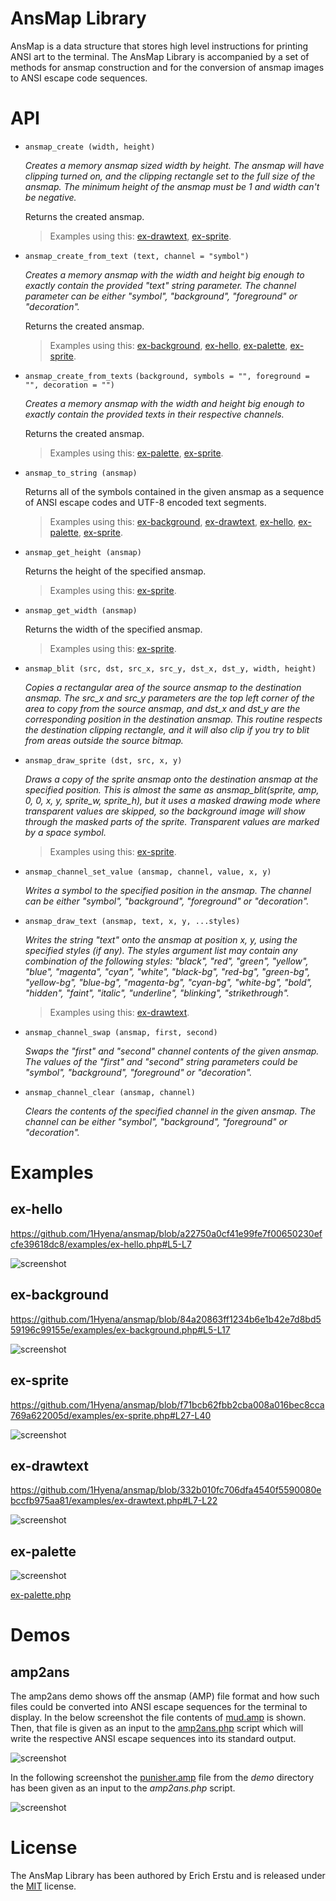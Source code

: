 # AnsMap Library ###############################################################

AnsMap is a data structure that stores high level instructions for printing ANSI
art to the terminal. The AnsMap Library is accompanied by a set of methods for
ansmap construction and for the conversion of ansmap images to ANSI escape code
sequences.


# API ##########################################################################

* `ansmap_create (width, height)`

    _Creates a memory ansmap sized width by height. The ansmap will have
    clipping turned on, and the clipping rectangle set to the full size of the
    ansmap. The minimum height of the ansmap must be 1 and width can't be
    negative._

    Returns the created ansmap.

    > Examples using this: [ex-drawtext](#ex-drawtext), [ex-sprite](#ex-sprite).

* `ansmap_create_from_text (text, channel = "symbol")`

    _Creates a memory ansmap with the width and height big enough to exactly
    contain the provided "text" string parameter. The channel parameter can be
    either "symbol", "background", "foreground" or "decoration"._

    Returns the created ansmap.

    > Examples using this: [ex-background](#ex-background),
    > [ex-hello](#ex-hello), [ex-palette](#ex-palette), [ex-sprite](#ex-sprite).

* `ansmap_create_from_texts`
    `(background, symbols = "", foreground = "", decoration = "")`

    _Creates a memory ansmap with the width and height big enough to exactly
    contain the provided texts in their respective channels._

    Returns the created ansmap.

    > Examples using this: [ex-palette](#ex-palette), [ex-sprite](#ex-sprite).

* `ansmap_to_string (ansmap)`

    Returns all of the symbols contained in the given ansmap as a sequence of
    ANSI escape codes and UTF-8 encoded text segments.

    > Examples using this: [ex-background](#ex-background),
    > [ex-drawtext](#ex-drawtext), [ex-hello](#ex-hello),
    > [ex-palette](#ex-palette), [ex-sprite](#ex-sprite).

* `ansmap_get_height (ansmap)`

    Returns the height of the specified ansmap.

    > Examples using this: [ex-sprite](#ex-sprite).

* `ansmap_get_width (ansmap)`

    Returns the width of the specified ansmap.

    > Examples using this: [ex-sprite](#ex-sprite).

* `ansmap_blit (src, dst, src_x, src_y, dst_x, dst_y, width, height)`

    _Copies a rectangular area of the source ansmap to the destination ansmap.
    The src_x and src_y parameters are the top left corner of the area to
    copy from the source ansmap, and dst_x and dst_y are the corresponding
    position in the destination ansmap. This routine respects the destination
    clipping rectangle, and it will also clip if you try to blit from areas
    outside the source bitmap._

* `ansmap_draw_sprite (dst, src, x, y)`

    _Draws a copy of the sprite ansmap onto the destination ansmap at the
    specified position. This is almost the same as ansmap_blit(sprite, amp, 0,
    0, x, y, sprite_w, sprite_h), but it uses a masked drawing mode where
    transparent values are skipped, so the background image will show through
    the masked parts of the sprite. Transparent values are marked by a space
    symbol._

    > Examples using this: [ex-sprite](#ex-sprite).

* `ansmap_channel_set_value (ansmap, channel, value, x, y)`

    _Writes a symbol to the specified position in the ansmap. The channel can
    be either "symbol", "background", "foreground" or "decoration"._

* `ansmap_draw_text (ansmap, text, x, y, ...styles)`

    _Writes the string "text" onto the ansmap at position x, y, using the
    specified styles (if any). The styles argument list may contain any
    combination of the following styles: "black", "red", "green", "yellow",
    "blue", "magenta", "cyan", "white", "black-bg", "red-bg", "green-bg",
    "yellow-bg", "blue-bg", "magenta-bg", "cyan-bg", "white-bg", "bold",
    "hidden", "faint", "italic", "underline", "blinking", "strikethrough"._

    > Examples using this: [ex-drawtext](#ex-drawtext).

* `ansmap_channel_swap (ansmap, first, second)`

    _Swaps the "first" and "second" channel contents of the given ansmap. The
    values of the "first" and "second" string parameters could be "symbol",
    "background", "foreground" or "decoration"._

* `ansmap_channel_clear (ansmap, channel)`

    _Clears the contents of the specified channel in the given ansmap. The
    channel can be either "symbol", "background", "foreground" or "decoration"._


# Examples #####################################################################

## ex-hello ####################################################################

https://github.com/1Hyena/ansmap/blob/a22750a0cf41e99fe7f00650230efcfe39618dc8/examples/ex-hello.php#L5-L7

![screenshot](img/ex-hello.png "console output of ex-hello.php")


## ex-background ###############################################################

https://github.com/1Hyena/ansmap/blob/84a20863ff1234b6e1b42e7d8bd559196c99155e/examples/ex-background.php#L5-L17

![screenshot](img/ex-background.png "console output of ex-background.php")


## ex-sprite ###################################################################

https://github.com/1Hyena/ansmap/blob/f71bcb62fbb2cba008a016bec8cca769a622005d/examples/ex-sprite.php#L27-L40

![screenshot](img/ex-sprite.png "console output of ex-sprite.php")


## ex-drawtext #################################################################

https://github.com/1Hyena/ansmap/blob/332b010fc706dfa4540f5590080ebccfb975aa81/examples/ex-drawtext.php#L7-L22

![screenshot](img/ex-drawtext.png "console output of ex-drawtext.php")


## ex-palette ##################################################################

![screenshot](img/ex-palette.png "console output of ex-palette.php")

[ex-palette.php](https://github.com/1Hyena/ansmap/blob/master/examples/ex-palette.php)


# Demos ########################################################################

## amp2ans #####################################################################

The amp2ans demo shows off the ansmap (AMP) file format and how such files could
be converted into ANSI escape sequences for the terminal to display. In the
below screenshot the file contents of [mud.amp](demo/mud.amp) is shown. Then,
that file is given as an input to the
[amp2ans.php](https://github.com/1Hyena/ansmap/blob/master/demo/amp2ans.php)
script which will write the respective ANSI escape sequences into its standard
output.

![screenshot](img/amp2ans.png "console output of amp2ans.php")

In the following screenshot the [punisher.amp](demo/punisher.amp) file from the
_demo_ directory has been given as an input to the _amp2ans.php_ script.

![screenshot](img/punisher.png "ANSI art from the punisher.amp file")

# License ######################################################################

The AnsMap Library has been authored by Erich Erstu and is released under the
[MIT](LICENSE) license.
